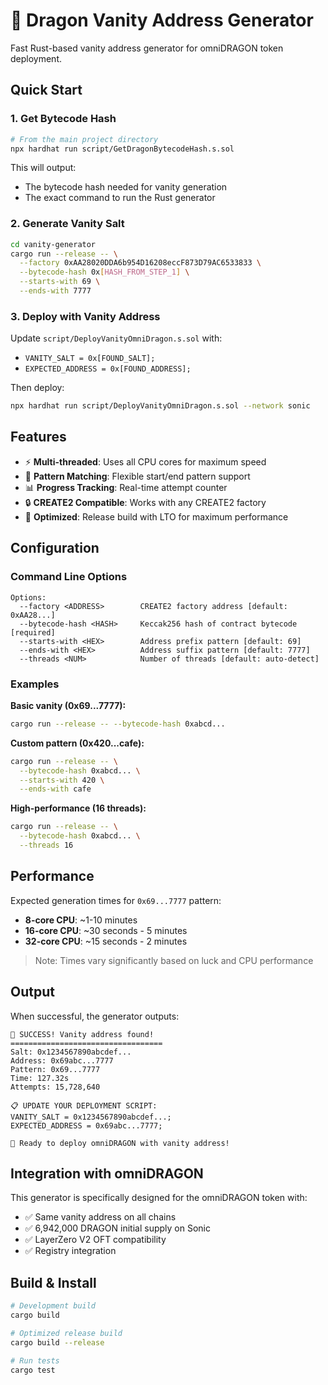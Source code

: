 # 🐉 Dragon Vanity Address Generator

Fast Rust-based vanity address generator for omniDRAGON token deployment.

## Quick Start

### 1. Get Bytecode Hash
```bash
# From the main project directory
npx hardhat run script/GetDragonBytecodeHash.s.sol
```

This will output:
- The bytecode hash needed for vanity generation
- The exact command to run the Rust generator

### 2. Generate Vanity Salt
```bash
cd vanity-generator
cargo run --release -- \
  --factory 0xAA28020DDA6b954D16208eccF873D79AC6533833 \
  --bytecode-hash 0x[HASH_FROM_STEP_1] \
  --starts-with 69 \
  --ends-with 7777
```

### 3. Deploy with Vanity Address
Update `script/DeployVanityOmniDragon.s.sol` with:
- `VANITY_SALT = 0x[FOUND_SALT];`
- `EXPECTED_ADDRESS = 0x[FOUND_ADDRESS];`

Then deploy:
```bash
npx hardhat run script/DeployVanityOmniDragon.s.sol --network sonic
```

## Features

- ⚡ **Multi-threaded**: Uses all CPU cores for maximum speed
- 🎯 **Pattern Matching**: Flexible start/end pattern support
- 📊 **Progress Tracking**: Real-time attempt counter
- 🔒 **CREATE2 Compatible**: Works with any CREATE2 factory
- 🚀 **Optimized**: Release build with LTO for maximum performance

## Configuration

### Command Line Options

```
Options:
  --factory <ADDRESS>        CREATE2 factory address [default: 0xAA28...]
  --bytecode-hash <HASH>     Keccak256 hash of contract bytecode [required]
  --starts-with <HEX>        Address prefix pattern [default: 69]
  --ends-with <HEX>          Address suffix pattern [default: 7777]
  --threads <NUM>            Number of threads [default: auto-detect]
```

### Examples

**Basic vanity (0x69...7777):**
```bash
cargo run --release -- --bytecode-hash 0xabcd...
```

**Custom pattern (0x420...cafe):**
```bash
cargo run --release -- \
  --bytecode-hash 0xabcd... \
  --starts-with 420 \
  --ends-with cafe
```

**High-performance (16 threads):**
```bash
cargo run --release -- \
  --bytecode-hash 0xabcd... \
  --threads 16
```

## Performance

Expected generation times for `0x69...7777` pattern:
- **8-core CPU**: ~1-10 minutes
- **16-core CPU**: ~30 seconds - 5 minutes  
- **32-core CPU**: ~15 seconds - 2 minutes

> Note: Times vary significantly based on luck and CPU performance

## Output

When successful, the generator outputs:
```
🎉 SUCCESS! Vanity address found!
==================================
Salt: 0x1234567890abcdef...
Address: 0x69abc...7777
Pattern: 0x69...7777
Time: 127.32s
Attempts: 15,728,640

📋 UPDATE YOUR DEPLOYMENT SCRIPT:
VANITY_SALT = 0x1234567890abcdef...;
EXPECTED_ADDRESS = 0x69abc...7777;

🚀 Ready to deploy omniDRAGON with vanity address!
```

## Integration with omniDRAGON

This generator is specifically designed for the omniDRAGON token with:
- ✅ Same vanity address on all chains
- ✅ 6,942,000 DRAGON initial supply on Sonic
- ✅ LayerZero V2 OFT compatibility
- ✅ Registry integration

## Build & Install

```bash
# Development build
cargo build

# Optimized release build  
cargo build --release

# Run tests
cargo test
```
